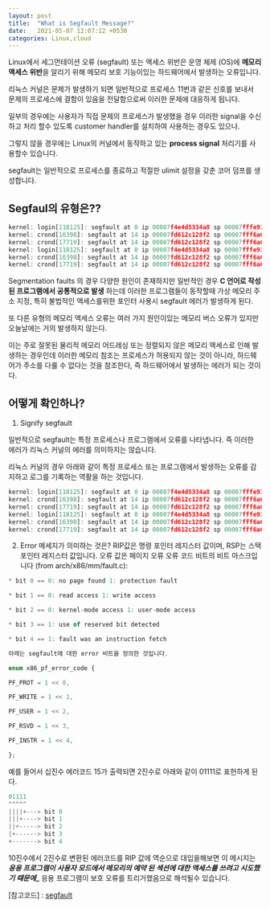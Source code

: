 ```yaml
---
layout: post
title:  "What is Segfault Message?"
date:   2021-05-07 12:07:12 +0530
categories: Linux,cloud
---
```

 
Linux에서 세그먼테이션 오류 (segfault) 또는 액세스 위반은 운영 체제 (OS)에 **메모리 액세스 위반**을 알리기 위해 메모리 보호 기능이있는 하드웨어에서 발생하는 오류입니다.  

리눅스 커널은 문제가 발생하기 되면 일반적으로 프로세스 11번과 같은 신호를 보내서 문제의 프로세스에 결함이 있음을 전달함으로써 이러한 문제에 대응하게 됩니다.

일부의 경우에는 사용자가 직접 문제의 프로세스가 발생했을 경우 이러한 signal을 수신하고 처리 할수 있도록 customer handler를 설치하여 사용하는 경우도 있으나.  

그렇지 않을 경우에는 Linux의 커널에서 동작하고 있는 **process signal** 처리기를 사용할수 있습니다.

segfault는 일반적으로 프로세스를 종료하고 적절한 ulimit 설정을 갖춘 코어 덤프를 생성합니다.
## Segfaul의 유형은?? 

```javascript
kernel: login[118125]: segfault at 0 ip 00007f4e4d5334a8 sp 00007fffe9177d60 error 15 in pam_unity_uac.so[7f4e4d530000+b000]
kernel: crond[16398]: segfault at 14 ip 00007fd612c128f2 sp 00007fff6a689010 error 4 in pam_seos.so[7fd612baf000+f5000]
kernel: crond[17719]: segfault at 14 ip 00007fd612c128f2 sp 00007fff6a689010 error 4 in pam_seos.so[7fd612baf000+f5000
kernel: login[118125]: segfault at 0 ip 00007f4e4d5334a8 sp 00007fffe9177d60 error 15 in pam_unity_uac.so[7f4e4d530000+b000]
kernel: crond[16398]: segfault at 14 ip 00007fd612c128f2 sp 00007fff6a689010 error 4 in pam_seos.so[7fd612baf000+f5000]
kernel: crond[17719]: segfault at 14 ip 00007fd612c128f2 sp 00007fff6a689010 error 4 in pam_seos.so[7fd612baf000+f500
```

Segmentation faults 의 경우 다양한 원인이 존재하지만 일반적인 경우 **C 언어로 작성된 프로그램에서 공통적으로 발생** 하는데 이러한 프로그램들이 동작할때 가상 메모리 주소 지정, 특히 불법적인 액세스를위한 포인터 사용시 segfault 에러가 발생하게 된다.

또 다른 유형의 메모리 액세스 오류는 여러 가지 원인이있는 메모리 버스 오류가 있지만 오늘날에는 거의 발생하지 않는다.

이는 주로 잘못된 물리적 메모리 어드레싱 또는 정렬되지 않은 메모리 액세스로 인해 발생하는 경우인데 이러한 메모리 참조는 프로세스가 허용되지 않는 것이 아니라,
하드웨어가 주소를 다룰 수 없다는 것을 참조한다, 즉 하드웨어에서 발생하는 에러가 되는 것이다.


## 어떻게 확인하나? 

1. Signify segfault

일반적으로 segfault는 특정 프로세스나 프로그램에서 오류를 나타냅니다. 즉 이러한 에러가 리눅스 커널의 에러를 의미하지는 않습니다.

리눅스 커널의 경우 아래와 같이 특정 프로세스 또는 프로그램에서 발생하는 오류를 감지하고 로그를 기록하는 역활을 하는 것입니다.

```javascript
kernel: login[118125]: segfault at 0 ip 00007f4e4d5334a8 sp 00007fffe9177d60 error 15 in pam_unity_uac.so[7f4e4d530000+b000]
kernel: crond[16398]: segfault at 14 ip 00007fd612c128f2 sp 00007fff6a689010 error 4 in pam_seos.so[7fd612baf000+f5000]
kernel: crond[17719]: segfault at 14 ip 00007fd612c128f2 sp 00007fff6a689010 error 4 in pam_seos.so[7fd612baf000+f5000
kernel: login[118125]: segfault at 0 ip 00007f4e4d5334a8 sp 00007fffe9177d60 error 15 in pam_unity_uac.so[7f4e4d530000+b000]
kernel: crond[16398]: segfault at 14 ip 00007fd612c128f2 sp 00007fff6a689010 error 4 in pam_seos.so[7fd612baf000+f5000]
kernel: crond[17719]: segfault at 14 ip 00007fd612c128f2 sp 00007fff6a689010 error 4 in pam_seos.so[7fd612baf000+f5000

```

2. Error 메세지가 의미하는 것은?
RIP값은 명령 포인터 레지스터 값이며, RSP는 스택 포인터 레지스터 값입니다. 오류 값은 페이지 오류 오류 코드 비트의 비트 마스크입니다 (from arch/x86/mm/fault.c):

```javascript
* bit 0 == 0: no page found 1: protection fault

* bit 1 == 0: read access 1: write access

* bit 2 == 0: kernel-mode access 1: user-mode access

* bit 3 == 1: use of reserved bit detected

* bit 4 == 1: fault was an instruction fetch

아래는 segfault에 대한 error 비트을 정의한 것입니다.

enum x86_pf_error_code {

PF_PROT = 1 << 0,

PF_WRITE = 1 << 1,

PF_USER = 1 << 2,

PF_RSVD = 1 << 3,

PF_INSTR = 1 << 4,

};

```

예를 들어서 십진수 에러코드 15가 출력되면 2진수로 아래와 같이 01111로 표헌하게 된다. 
```javascript
01111
^^^^^
||||+---> bit 0
|||+----> bit 1
||+-----> bit 2
|+------> bit 3
+-------> bit 4
```
10진수에서 2진수로 변환된 에러코드를 RIP 값에 역순으로 대입을해보면 이 메시지는 **_응용 프로그램이 사용자 모드에서 메모리의 예약 된 섹션에 대한 액세스를 쓰려고 시도했기 때문에__** 응용 프로그램이 보호 오류를 트리거했음으로 해석될수 있습니다.

[참고코드] : [segfault]


[segfault]: https://kernel.googlesource.com/pub/scm/linux/kernel/git/ralf/linux/+/linux-2.5.22/arch/x86_64/mm/fault.c